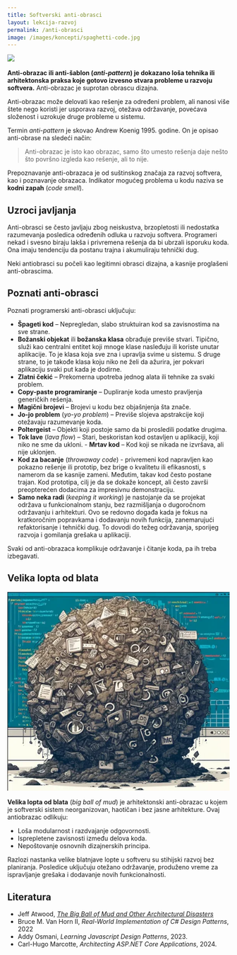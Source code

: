 ```yaml
---
title: Softverski anti-obrasci
layout: lekcija-razvoj
permalink: /anti-obrasci
image: /images/koncepti/spaghetti-code.jpg
---
```


![]({{page.image}})

**Anti-obrazac ili anti-šablon (*anti-pattern*) je dokazano loša tehnika ili arhitektonska praksa koje gotovo izvesno stvara probleme u razvoju softvera.** Anti-obrazac je suprotan obrascu dizajna. 

Anti-obrazac može delovati kao rešenje za određeni problem, ali nanosi više štete nego koristi jer usporava razvoj, otežava održavanje, povećava složenost i uzrokuje druge probleme u sistemu.

Termin *anti-pattern* je skovao Andrew Koenig 1995. godine. On je opisao anti-obrase na sledeći način:

> Anti-obrazac je isto kao obrazac, samo što umesto rešenja daje nešto što površno izgleda kao rešenje, ali to nije.

Prepoznavanje anti-obrazaca je od suštinskog značaja za razvoj softvera, kao i poznavanje obrazaca. Indikator mogućeg problema u kodu naziva se **kodni zapah** (*code smell*).

## Uzroci javljanja

Anti-obrasci se često javljaju zbog neiskustva, brzopletosti ili nedostatka razumevanja posledica određenih odluka u razvoju softvera. Programeri nekad i svesno biraju lakša i privremena rešenja da bi ubrzali isporuku koda. Ona imaju tendenciju da postanu trajna i akumuliraju tehnički dug.

Neki antiobrasci su počeli kao legitimni obrasci dizajna, a kasnije proglašeni anti-obrascima.

## Poznati anti-obrasci

Poznati programerski anti-obrasci uključuju:  

- **Špageti kod** – Nepregledan, slabo struktuiran kod sa zavisnostima na sve strane.  
- **Božanski objekat** ili **božanska klasa** obrađuje previše stvari. Tipično, služi kao centralni entitet koji mnoge klase nasleđuju ili koriste unutar aplikacije. To je klasa koja sve zna i upravlja svime u sistemu. S druge strane, to je takođe klasa koju niko ne želi da ažurira, jer pokvari aplikaciju svaki put kada je dodirne.
- **Zlatni čekić** – Prekomerna upotreba jednog alata ili tehnike za svaki problem.  
- **Copy-paste programiranje** – Dupliranje koda umesto pravljenja generičkih rešenja.  
- **Magični brojevi** – Brojevi u kodu bez objašnjenja šta znače.  
- **Jo-jo problem** (*yo-yo problem*) – Previše slojeva apstrakcije koji otežavaju razumevanje koda.  
- **Poltergeist** – Objekti koji postoje samo da bi prosledili podatke drugima.  
- **Tok lave** (*lava flow*) – Stari, beskoristan kod ostavljen u aplikaciji, koji niko ne sme da ukloni. - **Mrtav kod** – Kod koji se nikada ne izvršava, ali nije uklonjen.  
- **Kod za bacanje** (*throwaway code*) - privremeni kod napravljen kao pokazno rešenje ili prototip, bez brige o kvalitetu ili efikasnosti, s namerom da se kasnije zameni. Međutim, takav kod često postane trajan. Kod prototipa, cilj je da se dokaže koncept, ali često završi preopterećen dodacima za impresivnu demonstraciju. 
- **Samo neka radi** (*keeping it working*) je nastojanje da se projekat održava u funkcionalnom stanju, bez razmišljanja o dugoročnom održavanju i arhitekturi. Ovo se redovno događa kada je fokus na kratkoročnim popravkama i dodavanju novih funkcija, zanemarujući refaktorisanje i tehnički dug. To dovodi do težeg održavanja, sporijeg razvoja i gomilanja grešaka u aplikaciji.

Svaki od anti-obrazaca komplikuje održavanje i čitanje koda, pa ih treba izbegavati.

## Velika lopta od blata

![](/images/koncepti/big-ball-of-mud.webp)

**Velika lopta od blata** (*big ball of mud*) je arhitektonski anti-obrazac u kojem je softverski sistem neorganizovan, haotičan i bez jasne arhitekture. Ovaj antiobrazac odlikuju:  

- Loša modularnost i razdvajanje odgovornosti. 
- Isprepletene zavisnosti između delova koda. 
- Nepoštovanje osnovnih dizajnerskih principa.  

Razlozi nastanka velike blatnjave lopte u softveru su stihijski razvoj bez planiranja. Posledice uključuju otežano održavanje, produženo vreme za ispravljanje grešaka i dodavanje novih funkcionalnosti.

## Literatura

- Jeff Atwood, [*The Big Ball of Mud and Other Architectural Disasters*](https://blog.codinghorror.com/the-big-ball-of-mud-and-other-architectural-disasters/)
- Bruce M. Van Horn II, *Real-World Implementation of C# Design Patterns*, 2022
- Addy Osmani, *Learning Javascript Design Patterns*, 2023.
- Carl-Hugo Marcotte, *Architecting ASP.NET Core Applications*, 2024.